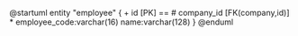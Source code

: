 @startuml
entity "employee" {
    + id [PK]
    ==
    # company_id [FK(company,id)]
    * employee_code:varchar(16)
    name:varchar(128)
}
@enduml
